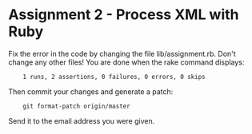 # Assignment 2 - Process XML with Ruby

Fix the error in the code by changing the file lib/assignment.rb.
Don't change any other files! You are done when the rake command
displays:

        1 runs, 2 assertions, 0 failures, 0 errors, 0 skips

Then commit your changes and generate a patch:

        git format-patch origin/master

Send it to the email address you were given.
